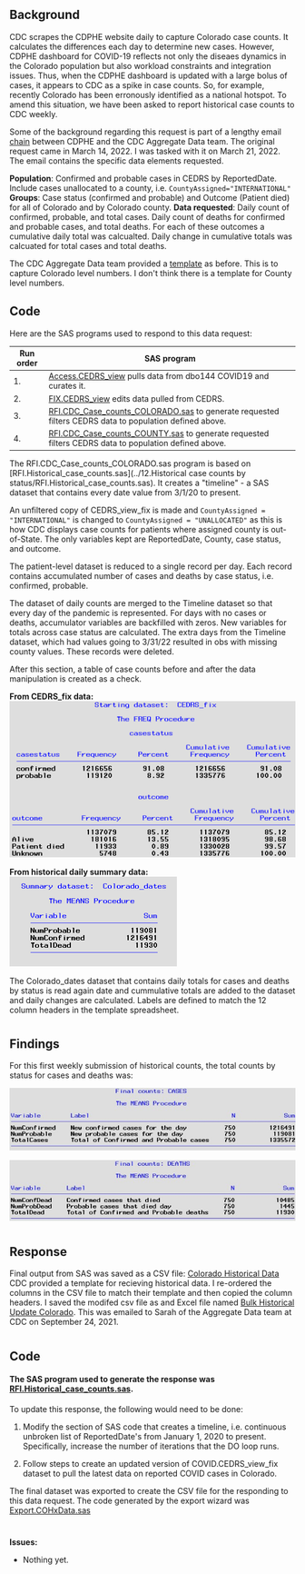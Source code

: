 ## Background 
CDC scrapes the CDPHE website daily to capture Colorado case counts. It calculates the differences each day to determine new cases. However, CDPHE dashboard for COVID-19 reflects not only the diseaes dynamics in the Colorado population but also workload constraints and integration issues. Thus, when the CDPHE dashboard is updated with a large bolus of cases, it appears to CDC as a spike in case counts. So, for example, recently Colorado has been erronously identified as a national hotspot. To amend this situation, we have been asked to report historical case counts to CDC weekly.

Some of the background regarding this request is part of a lengthy email [chain](../28/../28.CDC%20case%20counts/Documents/CDC_Historical_Case_Count_RFI_032122.pdf) between CDPHE and the CDC Aggregate Data team. The original request came in March 14, 2022. I was tasked with it on March 21, 2022.  The email contains the specific data elements requested. 

**Population**:  Confirmed and probable cases in CEDRS by ReportedDate. Include cases unallocated to a county, i.e. `CountyAssigned="INTERNATIONAL"` **Groups**: Case status (confirmed and probable) and Outcome (Patient died) for all of Colorado and by Colorado county.  **Data requested**: Daily count of confirmed, probable, and total cases. Daily count of deaths for confirmed and probable cases, and total deaths. For each of these outcomes a cumulative daily total was calcualted. Daily change in cumulative totals was calcuated for total cases and total deaths. 

The CDC Aggregate Data team provided a [template](./Documents/Bulk_Historical_Update_Template.xlsx) as before. This is to capture Colorado level numbers. I don't think there is a template for County level numbers.

## Code
Here are the SAS programs used to respond to this data request:

|Run order|SAS program|
|---------|-----------|
|1.|[Access.CEDRS_view](../0.Universal/SAS%20code/Access.CEDRS_view.sas) pulls data from dbo144 COVID19 and curates it.|
|2.|[FIX.CEDRS_view](../0.Universal/SAS%20code/Fix.CEDRS_view.sas) edits data pulled from CEDRS.|
|3.|[RFI.CDC_Case_counts_COLORADO.sas](./SAS/RFI.CDC_Case_counts_COLORADO.sas) to generate requested filters CEDRS data to population defined above.|
|4.|[RFI.CDC_Case_counts_COUNTY.sas](./SAS/RFI.CDC_Case_counts_COLORADO.sas) to generate requested filters CEDRS data to population defined above.|

The RFI.CDC_Case_counts_COLORADO.sas program is based on [RFI.Historical_case_counts.sas](../12.Historical case counts by status/RFI.Historical_case_counts.sas). It creates a "timeline" - a SAS dataset that contains every date value from 3/1/20 to present.

An unfiltered copy of CEDRS_view_fix is made and `CountyAssigned = "INTERNATIONAL"` is changed to `CountyAssigned = "UNALLOCATED"` as this is how CDC displays case counts for patients where assigned county is out-of-State. The only variables kept are ReportedDate, County, case status, and outcome.

The patient-level dataset is reduced to a single record per day. Each record contains accumulated number of cases and deaths by case status, i.e. confirmed, probable. 

The dataset of daily counts are merged to the Timeline dataset so that every day of the pandemic is represented. For days with no cases or deaths, accumulator variables are backfilled with zeros. New variables for totals across case status are calculated. The extra days from the Timeline dataset, which had values going to 3/31/22 resulted in obs with missing county values. These records were deleted.

After this section, a table of case counts before and after the data manipulation is created as a check.

**From CEDRS_fix data:**
![CaseCountsBefore](Images/Case_counts_start.png)

**From historical daily summary data:**
![CaseCountsAfter](Images/Case_counts_end.png)

The Colorado_dates dataset that contains daily totals for cases and deaths by status is read again date and cummulative totals are added to the dataset and daily changes are calculated. Labels are defined to match the 12 column headers in the template spreadsheet.

#
## Findings
For this first weekly submission of historical counts, the total counts by status for cases and deaths was:

![TotalCases](./images/Total_counts_CASES.jpg)

![TotalDeaths](./images/Total_counts_DEATHS.jpg)

#

## Response
Final output from SAS was saved as a CSV file:  [Colorado Historical Data](Colorado_Historical_data.csv) CDC provided a template for recieving historical data. I re-ordered the columns in the CSV file to match their template and then copied the column headers. I saved the modifed csv file as and Excel file named [Bulk Historical Update Colorado](Bulk_Historical_Update_Colorado.xlsx). This was emailed to Sarah of the Aggregate Data team at CDC on September 24, 2021.

#

## Code
#### The SAS program used to generate the response was [RFI.Historical_case_counts.sas](RFI.Historical_case_counts.sas). 
To update this response, the following would need to be done:
1. Modify the section of SAS code that creates a timeline, i.e. continuous unbroken list of ReportedDate's from January 1, 2020 to present. Specifically, increase the number of iterations that the DO loop runs.

2. Follow steps to create an updated version of COVID.CEDRS_view_fix dataset to pull the latest data on reported COVID cases in Colorado.

The final dataset was exported to create the CSV file for the responding to this data request. The code generated by the export wizard was [Export.COHxData.sas](Export.COHxData.sas)
#
**Issues:**
* Nothing yet. 

